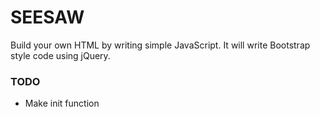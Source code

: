 # SEESAW

Build your own HTML by writing simple JavaScript.
It will write Bootstrap style code using jQuery.

### TODO

* Make init function
